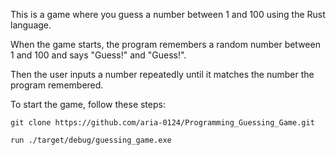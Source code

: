 This is a game where you guess a number between 1 and 100 using the Rust language.

When the game starts, the program remembers a random number between 1 and 100 and says "Guess!" and "Guess!".

Then the user inputs a number repeatedly until it matches the number the program remembered.

To start the game, follow these steps:

```
git clone https://github.com/aria-0124/Programming_Guessing_Game.git

run ./target/debug/guessing_game.exe
```
